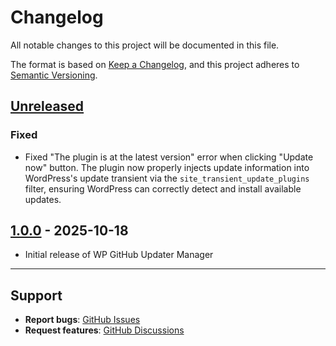 # Changelog

All notable changes to this project will be documented in this file.

The format is based on [Keep a Changelog](https://keepachangelog.com/en/1.0.0/),
and this project adheres to [Semantic Versioning](https://semver.org/spec/v2.0.0.html).

## [Unreleased]

### Fixed
- Fixed "The plugin is at the latest version" error when clicking "Update now" button. The plugin now properly injects update information into WordPress's update transient via the `site_transient_update_plugins` filter, ensuring WordPress can correctly detect and install available updates.

## [1.0.0] - 2025-10-18
- Initial release of WP GitHub Updater Manager
---

## Support

- **Report bugs**: [GitHub Issues](https://github.com/rajandangi/wp-github-updater-manager/issues)
- **Request features**: [GitHub Discussions](https://github.com/rajandangi/wp-github-updater-manager/discussions)

[Unreleased]: https://github.com/rajandangi/wp-github-updater-manager/compare/v1.0.0...HEAD
[1.0.0]: https://github.com/rajandangi/wp-github-updater-manager/releases/tag/v1.0.0
